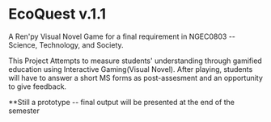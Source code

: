 # EcoQuest v.1.1
A Ren'py Visual Novel Game for a final requirement in NGEC0803 -- Science, Technology, and Society.

This Project Attempts to measure students' understanding through gamified education using Interactive Gaming(Visual Novel). After playing, students will have to answer a short MS forms as post-assesment and an opportunity to give feedback.

**Still a prototype -- final output will be presented at the end of the semester
